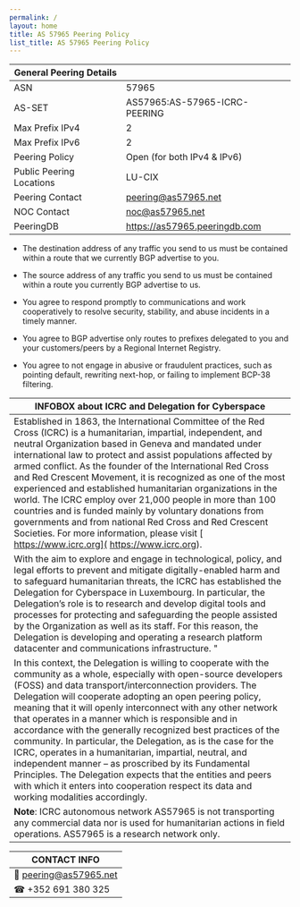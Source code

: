 ```yaml
---
permalink: /
layout: home
title: AS 57965 Peering Policy
list_title: AS 57965 Peering Policy
---
```


| **General Peering Details** |                               |
|-----------------------------|-------------------------------|
| ASN                         | 57965                         |
| AS-SET                      | AS57965:AS-57965-ICRC-PEERING |
| Max Prefix IPv4             | 2                             |
| Max Prefix IPv6             | 2                             |
| Peering Policy              | Open (for both IPv4 & IPv6)   |
| Public Peering Locations    | LU-CIX                        |
| Peering Contact             | peering@as57965.net           |
| NOC Contact                 | noc@as57965.net               |
| PeeringDB                   | https://as57965.peeringdb.com |

* The destination address of any traffic you send to us must be contained within a route that we currently BGP advertise to you.

* The source address of any traffic you send to us must be contained within a route you currently BGP advertise to us.

*  You agree to respond promptly to communications and work cooperatively to resolve security, stability, and abuse incidents in a timely manner.

* You agree to BGP advertise only routes to prefixes delegated to you and your customers/peers by a Regional Internet Registry.

* You agree to not engage in abusive or fraudulent practices, such as pointing default, rewriting next-hop, or failing to implement BCP-38 filtering.

| **INFOBOX about ICRC and Delegation for Cyberspace**                                                                                                                                                                                                                                                                                                                                                                                                                                                                                                                                                                                                                                                                                                                              |
|-----------------------------------------------------------------------------------------------------------------------------------------------------------------------------------------------------------------------------------------------------------------------------------------------------------------------------------------------------------------------------------------------------------------------------------------------------------------------------------------------------------------------------------------------------------------------------------------------------------------------------------------------------------------------------------------------------------------------------------------------------------------------------------|
| Established in 1863, the International Committee of the Red Cross (ICRC) is a humanitarian, impartial, independent, and neutral Organization based in Geneva and mandated under international law to protect and assist populations affected by armed conflict. As the founder of the International Red Cross and Red Crescent Movement, it is recognized as one of the most experienced and established humanitarian organizations in the world. The ICRC employ over 21,000 people in more than 100 countries and is funded mainly by voluntary donations from governments and from national Red Cross and Red Crescent Societies. For more information, please visit [ https://www.icrc.org]( https://www.icrc.org).                                                         |
| With the aim to explore and engage in technological, policy, and legal efforts to prevent and mitigate digitally-enabled harm and to safeguard humanitarian threats, the ICRC has established the Delegation for Cyberspace in Luxembourg. In particular, the Delegation’s role is to research and develop digital tools and processes for protecting and safeguarding the people assisted by the Organization as well as its staff. For this reason, the Delegation is developing and operating a research platform datacenter and communications infrastructure. "                                                                                                                                                                                                              |
| In this context, the Delegation is willing to cooperate with the community as a whole, especially with open-source developers (FOSS) and data transport/interconnection providers. The Delegation will cooperate adopting an open peering policy, meaning that it will openly interconnect with any other network that operates in a manner which is responsible and in accordance with the generally recognized best practices of the community. In particular, the Delegation, as is the case for the ICRC, operates in a humanitarian, impartial, neutral, and independent manner – as proscribed by its Fundamental Principles. The Delegation expects that the entities and peers with which it enters into cooperation respect its data and working modalities accordingly. |
| **Note**: ICRC autonomous network AS57965 is not transporting any commercial data nor is used for humanitarian actions in field operations. AS57965 is a research network only.                                                                                                                                                                                                                                                                                                                                                                                                                                                                                                                                                                                                  |

| CONTACT INFO          |
|-----------------------|
| 📧 peering@as57965.net |
| ☎ +352 691 380 325    |